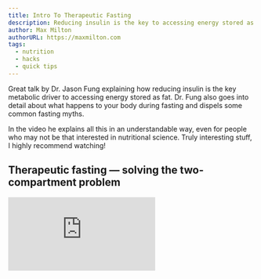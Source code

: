 ```yaml
---
title: Intro To Therapeutic Fasting
description: Reducing insulin is the key to accessing energy stored as fat. Learn what happens to your body during fasting…
author: Max Milton
authorURL: https://maxmilton.com
tags:
  - nutrition
  - hacks
  - quick tips
---
```


Great talk by Dr. Jason Fung explaining how reducing insulin is the key metabolic driver to accessing energy stored as fat. Dr. Fung also goes into detail about what happens to your body during fasting and dispels some common fasting myths.

In the video he explains all this in an understandable way, even for people who may not be that interested in nutritional science. Truly interesting stuff, I highly recommend watching<!--more-->!

## Therapeutic fasting — solving the two-compartment problem

<div class="embed-youtube">
  <iframe src="https://www.youtube.com/embed/tIuj-oMN-Fk" frameborder="0" allow="autoplay; encrypted-media" allowfullscreen></iframe>
</div>
